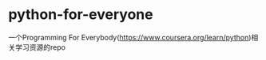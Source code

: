 # python-for-everyone
一个Programming For Everybody(https://www.coursera.org/learn/python)相关学习资源的repo
